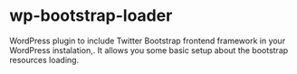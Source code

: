 # wp-bootstrap-loader
WordPress plugin to include Twitter Bootstrap frontend framework in your WordPress instalation,. It allows you some basic setup about the bootstrap resources loading.
